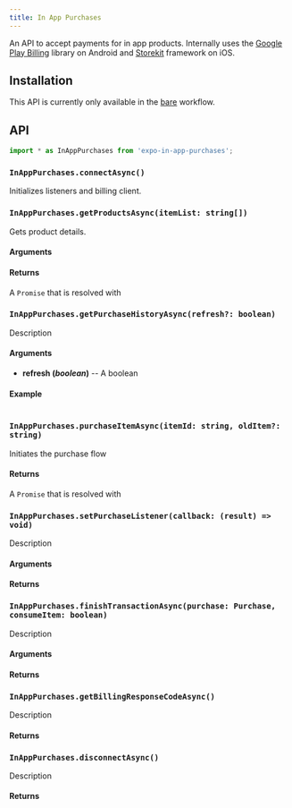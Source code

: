 ```yaml
---
title: In App Purchases
---
```


An API to accept payments for in app products. Internally uses the [Google Play Billing](https://developer.android.com/google/play/billing/billing_library_overview) library on Android and [Storekit](https://developer.apple.com/documentation/storekit?language=objc) framework on iOS.

## Installation

This API is currently only available in the [bare](../../introduction/managed-vs-bare/#bare-workflow) workflow.

## API

```js
import * as InAppPurchases from 'expo-in-app-purchases';
```

### `InAppPurchases.connectAsync()`

Initializes listeners and billing client.

### `InAppPurchases.getProductsAsync(itemList: string[])`

Gets product details.

#### Arguments

#### Returns

A `Promise` that is resolved with

### `InAppPurchases.getPurchaseHistoryAsync(refresh?: boolean)`

Description

#### Arguments

- **refresh (_boolean_)** -- A boolean

#### Example

```javascript

```

### `InAppPurchases.purchaseItemAsync(itemId: string, oldItem?: string)`

Initiates the purchase flow

#### Returns

A `Promise` that is resolved with

### `InAppPurchases.setPurchaseListener(callback: (result) => void)`

Description

#### Arguments

#### Returns

### `InAppPurchases.finishTransactionAsync(purchase: Purchase, consumeItem: boolean)`

Description

#### Arguments

#### Returns

### `InAppPurchases.getBillingResponseCodeAsync()`

Description

#### Returns

### `InAppPurchases.disconnectAsync()`

Description

#### Returns

